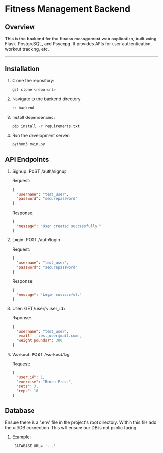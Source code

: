 # Fitness Management Backend

## Overview
This is the backend for the fitness management web application, built using Flask, PostgreSQL, and Psycopg.
It provides APIs for user authentication, workout tracking, etc.

---

## Installation

1. Clone the repository:
   ```bash
   git clone <repo-url>
   ```
2. Navigate to the backend directory:
   ```bash
   cd backend
   ```
3. Install dependencies:
   ```bash
   pip install -r requirements.txt
   ```
4. Run the development server:
   ```bash
   python3 main.py
   ```

## API Endpoints

1. Signup:
   POST /auth/signup

   Request:
   ```json
   {
     "username": "test_user",
     "password": "securepassword"
   }
   ```
   Response:
   ```json
   {
     "message": "User created successfully."
   }
   ```
2. Login:
   POST /auth/login

   Request:
   ```json
   {
     "username": "test_user",
     "password": "securepassword"
   }
   ```

   Response:
   ```json
   {
     "message": "Login successful."
   }
   ```

3. User:
   GET /user/<user_id>

   Rsponse:
   ```json
   {
     "username": "test_user",
     "email": "test_user@mail.com",
     "weight(pounds)": 300
   }
   ```

4. Workout:
   POST /workout/log

   Request:
   ```json
   {
     "user_id": 1,
     "exercise": "Bench Press",
     "sets": 3,
     "reps": 10
   }
   ```

## Database
Ensure there is a '.env' file in the project's root directory.
Within this file add the url/DB connection. This will ensure our DB is not public facing.

1. Example:
   ```txt
    DATABASE_URL= '...'
   ```
